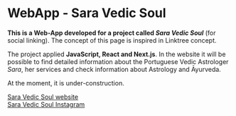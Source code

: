 # WebApp - Sara Vedic Soul

**This is a Web-App developed for a project called _Sara Vedic Soul_** (for social linking). The concept of this page is inspired in Linktree concept.

The project applied **JavaScript, React and Next.js**.
In the website it will be possible to find detailed information about the Portuguese Vedic Astrologer _Sara_, her services and check information about Astrology and Āyurveda.

At the moment, it is under-construction.

[Sara Vedic Soul website](https://www.saravedicsoul.com/copy-of-vedic-astrology)
</br>
[Sara Vedic Soul Instagram](https://www.instagram.com/sara_vedic_soul/)


